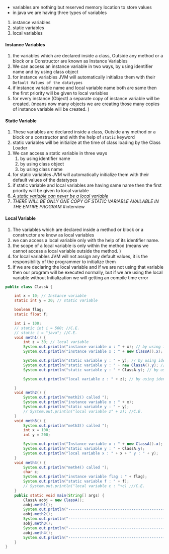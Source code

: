 - variables are nothing but reserved memory location to store values
-  in java we are having three types of variables
1. instance variables 
2. static variables  
3. local variables

#### Instance Variables 
1. the variables which are declared inside a class, Outside any method or a block or a Constructor are known as Instance Variables 
2. We can access an instance variable in two ways, by using identifier name and by using class object 
3. for instance variables JVM will automatically initialize them with their `Default Values of the datatypes` 
4. if instance variable name and local variable name both are same then the first priority will be given to local variables
5. for every instance (Object) a separate copy of instance variable will be created. (means now many objects we are creating those many copies of instance variable will be created. ) 

#### Static Variable
1. These variables are declared inside a class, Outside any method or a block or a constructor and with the help of  `static` keyword 
2. static variables will be initialize at the time of class loading by the Class Loader 
3. We can access a static variable in three ways 
	1. by using identifier name
	2. by using class object 
	3. by using class name 
4. for static variables JVM will automatically initialize them with their default values of the datatypes 
5. if static variable and local variables are having same name then the first priority will be given to local variable
6. <u>*A static variable can never be a local variable*</u>
7.  *THERE WILL BE ONLY ONE COPY OF STATIC VARIABLE AVAILABLE IN THE ENTIRE PROGRAM* #interview 


#### Local Variable 
1. The variables which are declared inside a method or block or a constructor are know as local variables 
2. we can access a local variable only with the help of its identifier name.
3. the scope of a local variable is only within the method (means we cannot access a local variable outside the method.  )
4. for local variables JVM will not assign any default values, it is the responsibility of the programmer to initialize them 
5. if we are declaring the local variable and if we are not using that variable then our program will be executed normally, but if we are using the local variable without Initialization we will getting an compile time error

```java 
public class ClassA {

    int x = 10; // Instance variable
    static int y = 20; // static variable

    boolean flag;
    static float f;

    int i = 100;
    // static int i = 500; //C.E.
    // static i = "java"; //C.E.
    void meth1() {
        int z = 30; // local variable
        System.out.println("instance variable x : " + x); // by using idenfier name
        System.out.println("instance variable x : " + new ClassA().x); // by using class Object

        System.out.println("static variable y : " + y); // by using identifier name;
        System.out.println("static variable y : " + new ClassA().y); // by using class object
        System.out.println("static variable y : " + ClassA.y); // by using class name

        System.out.println("local variable z : " + z); // by using identifier name

    }
    void meth2() {
        System.out.println("meth2() called ");
        System.out.println("instance variable x : " + x);
        System.out.println("static variable y : " + y);
        // System.out.println("local variable z" + z); //C.E.
    }
    void meth3() {
        System.out.println("meth3() called ");
        int x = 100;
        int y = 200;

        System.out.println("Instance variable x : " + new ClassA().x);
        System.out.println("static variable y : " + ClassA.y);
        System.out.println("local variable x : " + x + " y : " + y);
    }
    void meth4() {
        System.out.println("meth4() called ");
        char c;
        System.out.println("instance variable flag : " + flag);
        System.out.println("static variable f : " + f);
        // System.out.println("local variable c : "+c) ;//C.E.
    }
    public static void main(String[] args) {
        ClassA aobj = new ClassA();
        aobj.meth1();
        System.out.println("---------------------------------------------");
        aobj.meth2();
        System.out.println("---------------------------------------------");
        aobj.meth3();
        System.out.println("---------------------------------------------");
        aobj.meth4();
        System.out.println("---------------------------------------------");
    }
}

```